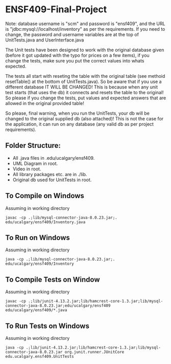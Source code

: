 # ENSF409-Final-Project
Note: database username is "scm" and password is "ensf409", and the URL is "jdbc:mysql://localhost/inventory" as per the requirements.
If you need to change, the password and username variables are at the top of 
UnitTests.java and UserInterface.java
<br>

 The Unit tests have been designed to work with the original database given (before it got updated with the typo for prices on a few items),
 if you change the tests, make sure you put the correct values into whats expected. 
<br>

 The tests all start with reseting the table with the original table (see methoid resetTable() at the bottom of UnitTests.java). So be aware that if you use a different database IT WILL BE CHANGED!
 This is because when any unit test starts (that uses the db) it connects and resets the table to the original! So please if you change the
 tests, put values and expected answers that are allowed in the original provided table!
 <br>
 
 So please, final warning, when you run the UnitTests, your db will be changed to the original supplied db (also attached)! This is not the case for the application, it can run on any database (any valid db as per project requirements).
 

## Folder Structure:
* All .java files in .edu/ucalgary/ensf409.
* UML Diagram in root.
* Video in root.
* All library packages etc. are in ./lib.
* Original db used for UnitTests in root.

## To Compile on Windows
Assuming in working directory
```
javac -cp .;lib/mysql-connector-java-8.0.23.jar;. edu/ucalgary/ensf409/Inventory.java
```
## To Run on Windows
Assuming in working directory
```
java -cp .;lib/mysql-connector-java-8.0.23.jar;. edu/ucalgary/ensf409/Inventory
```
## To Compile Tests on Window
Assuming in working directory
```
javac -cp .;lib/junit-4.13.2.jar;lib/hamcrest-core-1.3.jar;lib/mysql-connector-java-8.0.23.jar;edu/ucalgary/ensf409 edu/ucalgary/ensf409/*.java
```
## To Run Tests on Windows
Assuming in working directory
```
java -cp .;lib/junit-4.13.2.jar;lib/hamcrest-core-1.3.jar;lib/mysql-connector-java-8.0.23.jar org.junit.runner.JUnitCore edu.ucalgary.ensf409.UnitTests
```
